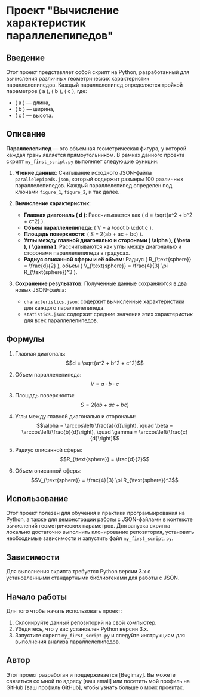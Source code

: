 # Проект "Вычисление характеристик параллелепипедов"

## Введение

Этот проект представляет собой скрипт на Python, разработанный для вычисления различных геометрических характеристик параллелепипедов. Каждый параллелепипед определяется тройкой параметров \( a \), \( b \), \( c \), где:
- \( a \) — длина,
- \( b \) — ширина,
- \( c \) — высота.

## Описание

**Параллелепипед** — это объемная геометрическая фигура, у которой каждая грань является прямоугольником. В рамках данного проекта скрипт `my_first_script.py` выполняет следующие функции:

1. **Чтение данных**: Считывание исходного JSON-файла `parallelepipeds.json`, который содержит размеры 100 различных параллелепипедов. Каждый параллелепипед определен под ключами `figure_1`, `figure_2`, и так далее.

2. **Вычисление характеристик**:
   - **Главная диагональ \( d \)**: Рассчитывается как \( d = \sqrt{a^2 + b^2 + c^2} \).
   - **Объем параллелепипеда**: \( V = a \cdot b \cdot c \).
   - **Площадь поверхности**: \( S = 2(ab + ac + bc) \).
   - **Углы между главной диагональю и сторонами \( \alpha \), \( \beta \), \( \gamma \)**: Рассчитываются как углы между диагональю и сторонами параллелепипеда в градусах.
   - **Радиус описанной сферы и её объем**: Радиус \( R_{\text{sphere}} = \frac{d}{2} \), объем \( V_{\text{sphere}} = \frac{4}{3} \pi R_{\text{sphere}}^3 \).

3. **Сохранение результатов**: Полученные данные сохраняются в два новых JSON-файла:
   - `characteristics.json`: содержит вычисленные характеристики для каждого параллелепипеда.
   - `statistics.json`: содержит средние значения этих характеристик для всех параллелепипедов.

## Формулы

1. Главная диагональ:
   $$d = \sqrt{a^2 + b^2 + c^2}$$

2. Объем параллелепипеда:
   $$V = a \cdot b \cdot c$$

3. Площадь поверхности:
   $$S = 2(ab + ac + bc)$$

4. Углы между главной диагональю и сторонами:
   $$\alpha = \arccos\left(\frac{a}{d}\right), \quad \beta = \arccos\left(\frac{b}{d}\right), \quad \gamma = \arccos\left(\frac{c}{d}\right)$$

5. Радиус описанной сферы:
   $$R_{\text{sphere}} = \frac{d}{2}$$

6. Объем описанной сферы:
   $$V_{\text{sphere}} = \frac{4}{3} \pi R_{\text{sphere}}^3$$

## Использование

Этот проект полезен для обучения и практики программирования на Python, а также для демонстрации работы с JSON-файлами в контексте вычислений геометрических параметров. Для запуска скрипта локально достаточно выполнить клонирование репозитория, установить необходимые зависимости и запустить файл `my_first_script.py`.

## Зависимости

Для выполнения скрипта требуется Python версии 3.x с установленными стандартными библиотеками для работы с JSON.

## Начало работы

Для того чтобы начать использовать проект:
1. Склонируйте данный репозиторий на свой компьютер.
2. Убедитесь, что у вас установлен Python версии 3.x.
3. Запустите скрипт `my_first_script.py` и следуйте инструкциям для выполнения анализа параллелепипедов.

## Автор

Этот проект разработан и поддерживается [Begimay]. Вы можете связаться со мной по адресу [ваш email] или посетить мой профиль на GitHub [ваш профиль GitHub], чтобы узнать больше о моих проектах.

